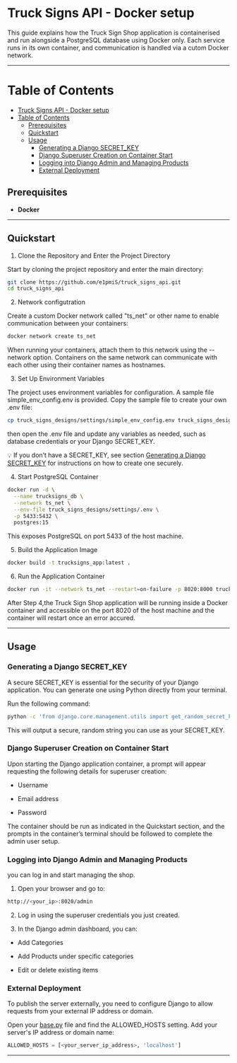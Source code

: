 # Truck Signs API - Docker setup

This guide explains how the Truck Sign Shop application is containerised and run alongside a PostgreSQL database using Docker only. Each service runs in its own container, and communication is handled via a cutom Docker network.

---

# Table of Contents
<!-- /TOC -->

- [Truck Signs API - Docker setup](#truck-signs-api---docker-setup)
- [Table of Contents](#table-of-contents)
  - [Prerequisites](#prerequisites)
  - [Quickstart](#quickstart)
  - [Usage](#usage)
    - [Generating a Django SECRET\_KEY](#generating-a-django-secret_key)
    - [Django Superuser Creation on Container Start](#django-superuser-creation-on-container-start)
    - [Logging into Django Admin and Managing Products](#logging-into-django-admin-and-managing-products)
    - [External Deployment](#external-deployment)

<!-- /TOC -->

## Prerequisites

- **Docker**  

---

## Quickstart

1. Clone the Repository and Enter the Project Directory

Start by cloning the project repository and enter the main directory: 

```bash
git clone https://github.com/e1pmiS/truck_signs_api.git
cd truck_signs_api
```
2. Network configutration

Create a custom Docker network called "ts_net" or other name to enable communication between your containers:

```bash
docker network create ts_net
```

When running your containers, attach them to this network using the --network option. Containers on the same network can communicate with each other using their container names as hostnames.

3. Set Up Environment Variables

The project uses environment variables for configuration. A sample file simple_env_config.env is provided. Copy the sample file to create your own .env file:

```bash
cp truck_signs_designs/settings/simple_env_config.env truck_signs_designs/settings/.env
```
then open the .env file and update any variables as needed, such as database credentials or your Django SECRET_KEY.

💡 If you don’t have a SECRET_KEY, see section [Generating a Django SECRET_KEY](#generating-a-django-secret_key) for instructions on how to create one securely.


4. Start PostgreSQL Container

```bash
docker run -d \
  --name trucksigns_db \
  --network ts_net \
  --env-file truck_signs_designs/settings/.env \
  -p 5433:5432 \
  postgres:15
```
This exposes PostgreSQL on port 5433 of the host machine.

5. Build the Application Image

```bash
docker build -t trucksigns_app:latest .
```
6. Run the Application Container

```bash
docker run -it --network ts_net --restart=on-failure -p 8020:8000 trucksigns_app:latest
```

After Step 4,the Truck Sign Shop application will be running inside a Docker container and accessible on the port 8020 of the host machine and the container will restart once an error accured.

---

## Usage

### Generating a Django SECRET_KEY

A secure SECRET_KEY is essential for the security of your Django application. You can generate one using Python directly from your terminal.

Run the following command:

```bash
python -c 'from django.core.management.utils import get_random_secret_key; print(get_random_secret_key())'
```

This will output a secure, random string you can use as your SECRET_KEY.

### Django Superuser Creation on Container Start

Upon starting the Django application container, a prompt will appear requesting the following details for superuser creation:

* Username

* Email address

* Password

The container should be run as indicated in the Quickstart section, and the prompts in the container’s terminal should be followed to complete the admin user setup.

### Logging into Django Admin and Managing Products

you can log in and start managing the shop.

1. Open your browser and go to:

```bash
http://<your_ip>:8020/admin
```

2. Log in using the superuser credentials you just created.

3. In the Django admin dashboard, you can:

* Add Categories

* Add Products under specific categories

* Edit or delete existing items

### External Deployment

To publish the server externally, you need to configure Django to allow requests from your external IP address or domain.

Open your [base.py](truck_signs_designs/settings/base.py) file and find the ALLOWED_HOSTS setting. Add your server's IP address or domain name:

```python
ALLOWED_HOSTS = [<your_server_ip_address>, 'localhost']
```
---

